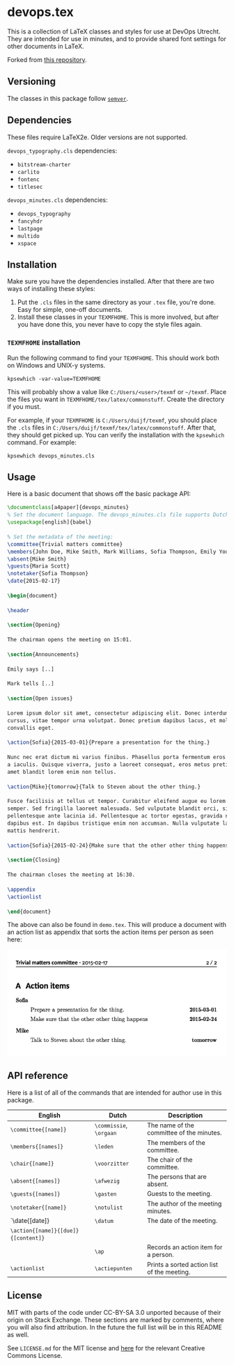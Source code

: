 # devops.tex

This is a collection of LaTeX classes and styles for use at DevOps Utrecht.
They are intended for use in minutes, and to provide shared font settings
for other documents in LaTeX.

Forked from [this repository](https://github.com/svsticky/sticky.tex).

## Versioning

The classes in this package follow [`semver`](http://semver.org/).

## Dependencies

These files require LaTeX2e. Older versions are not supported.

`devops_typography.cls` dependencies:

 - `bitstream-charter`
 - `carlito`
 - `fontenc`
 - `titlesec`

`devops_minutes.cls` dependencies:

 - `devops_typography`
 - `fancyhdr`
 - `lastpage`
 - `multido`
 - `xspace`

## Installation

Make sure you have the dependencies installed. After that there are two ways of
installing these styles:

 1. Put the `.cls` files in the same directory as your `.tex` file, you're done. Easy
    for simple, one-off documents.
 1. Install these classes in your `TEXMFHOME`. This is more involved, but after you
    have done this, you never have to copy the style files again.

### `TEXMFHOME` installation

Run the following command to find your `TEXMFHOME`. This should work both on Windows
and UNIX-y systems.

```
kpsewhich -var-value=TEXMFHOME
```

This will probably show a value like `C:/Users/<user>/texmf` or `~/texmf`. Place the
files you want in `TEXMFHOME/tex/latex/commonstuff`. Create the directory if you must.

For example, if your `TEXMFHOME` is `C:/Users/duijf/texmf`, you should place the `.cls`
files in `C:/Users/duijf/texmf/tex/latex/commonstuff`. After that, they should get
picked up. You can verify the installation with the `kpsewhich` command. For example:

```
kpsewhich devops_minutes.cls
```

## Usage

Here is a basic document that shows off the basic package API:

```latex
\documentclass[a4paper]{devops_minutes}
% Set the document language. The devops_minutes.cls file supports Dutch and English
\usepackage[english]{babel}

% Set the metadata of the meeting:
\committee{Trivial matters committee}
\members{John Doe, Mike Smith, Mark Williams, Sofia Thompson, Emily Young, Amanda Walker}
\absent{Mike Smith}
\guests{Maria Scott}
\notetaker{Sofia Thompson}
\date{2015-02-17}

\begin{document}

\header

\section{Opening}

The chairman opens the meeting on 15:01.

\section{Announcements}

Emily says [..]

Mark tells [..]

\section{Open issues}

Lorem ipsum dolor sit amet, consectetur adipiscing elit. Donec interdum felis nec dui
cursus, vitae tempor urna volutpat. Donec pretium dapibus lacus, et molestie felis
convallis eget.

\action{Sofia}{2015-03-01}{Prepare a presentation for the thing.}

Nunc nec erat dictum mi varius finibus. Phasellus porta fermentum eros
a iaculis. Quisque viverra, justo a laoreet consequat, eros metus pretium velit, sit
amet blandit lorem enim non tellus.

\action{Mike}{tomorrow}{Talk to Steven about the other thing.}

Fusce facilisis at tellus ut tempor. Curabitur eleifend augue eu lorem molestie
semper. Sed fringilla laoreet malesuada. Sed vulputate blandit orci, sit amet
pellentesque ante lacinia id. Pellentesque ac tortor egestas, gravida nibh ut,
dapibus est. In dapibus tristique enim non accumsan. Nulla vulputate lacus in lorem
mattis hendrerit.

\action{Sofia}{2015-02-24}{Make sure that the other other thing happens}

\section{Closing}

The chairman closes the meeting at 16:30.

\appendix
\actionlist

\end{document}
```

The above can also be found in `demo.tex`. This will produce a document with an
action list as appendix that sorts the action items per person as seen here:

![Action list demo](demo.png)

## API reference

Here is a list of all of the commands that are intended for author use in this
package.

| English               | Dutch                     | Description                                   |
| --------------------- | ------------------------- | --------------------------------------------- |
| `\committee{[name]}`  | `\commissie`, `\orgaan`   | The name of the committee of the minutes.     |
| `\members{[names]}`   | `\leden`                  | The members of the committee.                 |
| `\chair{[name]}`      | `\voorzitter`             | The chair of the committee.                   |
| `\absent{[names]}`    | `\afwezig`                | The persons that are absent.                  |
| `\guests{[names]}`    | `\gasten`                 | Guests to the meeting.                        |
| `\notetaker{[name]}`  | `\notulist`               | The author of the meeting minutes.            |
| `\date{[date]}        | `\datum`                  | The date of the meeting.                      |
| `\action{[name]}{[due]}{[content]}`
                        | `\ap`                     | Records an action item for a person.          |
| `\actionlist`         | `\actiepunten`            | Prints a sorted action list of the meeting.   |

## License

MIT with parts of the code under CC-BY-SA 3.0 unported because of their origin on
Stack Exchange. These sections are marked by comments, where you will also find
attribution. In the future the full list will be in this README as well.

See `LICENSE.md` for the MIT license and [here][cc-by-sa] for the relevant Creative
Commons License.

  [cc-by-sa]:https://creativecommons.org/licenses/by-sa/3.0/
